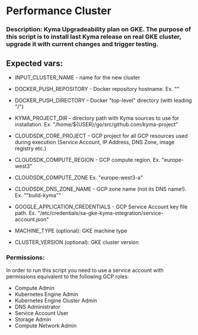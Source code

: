 # Performance Cluster


### Description: Kyma Upgradeability plan on GKE. The purpose of this script is to install last Kyma release on real GKE cluster, upgrade it with current changes and trigger testing.

## Expected vars:

- INPUT_CLUSTER_NAME - name for the new cluster
- DOCKER_PUSH_REPOSITORY - Docker repository hostname. Ex. ""
- DOCKER_PUSH_DIRECTORY - Docker "top-level" directory (with leading "/")
- KYMA_PROJECT_DIR - directory path with Kyma sources to use for installation.
   Ex. "/home/${USER}/go/src/github.com/kyma-project"

- CLOUDSDK_CORE_PROJECT - GCP project for all GCP resources used during execution (Service Account, IP Address, DNS Zone, image registry etc.)
- CLOUDSDK_COMPUTE_REGION - GCP compute region. Ex. "europe-west3"
- CLOUDSDK_COMPUTE_ZONE Ex. "europe-west3-a"
- CLOUDSDK_DNS_ZONE_NAME - GCP zone name (not its DNS name!). Ex. ""build-kyma""
- GOOGLE_APPLICATION_CREDENTIALS - GCP Service Account key file path.
  Ex. "/etc/credentials/sa-gke-kyma-integration/service-account.json"

- MACHINE_TYPE (optional): GKE machine type
- CLUSTER_VERSION (optional): GKE cluster version

### Permissions: 

In order to run this script you need to use a service account with permissions equivalent to the following GCP roles:
- Compute Admin
- Kubernetes Engine Admin
- Kubernetes Engine Cluster Admin
- DNS Administrator
- Service Account User
- Storage Admin
- Compute Network Admin
